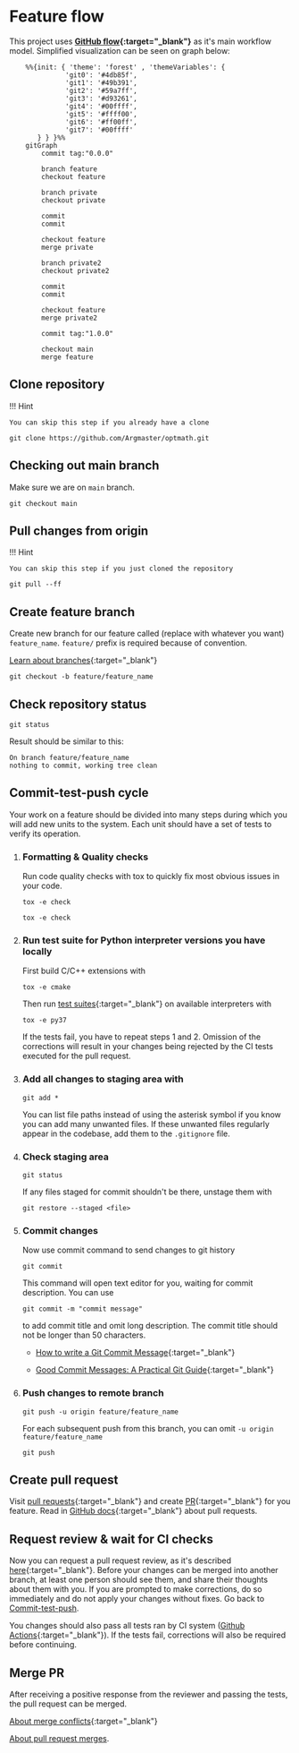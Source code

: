 # Feature flow

This project uses
**[GitHub flow](https://docs.github.com/en/get-started/quickstart/github-flow){:target="\_blank"}**
as it's main workflow model. Simplified visualization can be seen on graph
below:

```mermaid
    %%{init: { 'theme': 'forest' , 'themeVariables': {
              'git0': '#4db85f',
              'git1': '#49b391',
              'git2': '#59a7ff',
              'git3': '#d93261',
              'git4': '#00ffff',
              'git5': '#ffff00',
              'git6': '#ff00ff',
              'git7': '#00ffff'
       } } }%%
    gitGraph
        commit tag:"0.0.0"

        branch feature
        checkout feature

        branch private
        checkout private

        commit
        commit

        checkout feature
        merge private

        branch private2
        checkout private2

        commit
        commit

        checkout feature
        merge private2

        commit tag:"1.0.0"

        checkout main
        merge feature
```

## Clone repository

!!! Hint

    You can skip this step if you already have a clone

```
git clone https://github.com/Argmaster/optmath.git
```

## Checking out main branch

Make sure we are on `main` branch.

```
git checkout main
```

## Pull changes from origin

!!! Hint

    You can skip this step if you just cloned the repository

```
git pull --ff
```

## Create feature branch

Create new branch for our feature called (replace with whatever you want)
`feature_name`. `feature/` prefix is required because of convention.

[Learn about branches](https://git-scm.com/book/en/v2/Git-Branching-Basic-Branching-and-Merging){:target="\_blank"}

```
git checkout -b feature/feature_name
```

## Check repository status

```
git status
```

Result should be similar to this:

```
On branch feature/feature_name
nothing to commit, working tree clean
```

## Commit-test-push cycle

Your work on a feature should be divided into many steps during
which you will add new units to the system. Each unit should
have a set of tests to verify its operation.

1. ### Formatting & Quality checks

    Run code quality checks with tox to quickly fix most obvious issues in your code.

    ```
    tox -e check
    ```


    ```
    tox -e check
    ```

2. ### Run test suite for Python interpreter versions you have locally

    First build C/C++ extensions with

    ```
    tox -e cmake
    ```

    Then run [test suites](/develop/tox_basics/#pyxx){:target="\_blank"} on available interpreters with

    ```
    tox -e py37
    ```

    If the tests fail, you have to repeat steps 1 and 2. Omission of the
    corrections will result in your changes being rejected by the CI
    tests executed for the pull request.

3. ### Add all changes to staging area with

    ```
    git add *
    ```

    You can list file paths instead of using the asterisk symbol if you know
    you can add many unwanted files. If these unwanted files regularly appear
    in the codebase, add them to the `.gitignore` file.

4. ### Check staging area

    ```
    git status
    ```

    If any files staged for commit shouldn't be there, unstage them with

    ```
    git restore --staged <file>
    ```

5. ### Commit changes

    Now use commit command to send changes to git history

    ```
    git commit
    ```

    This command will open text editor for you, waiting for
    commit description. You can use

    ```
    git commit -m "commit message"
    ```

    to add commit title and omit long description.
    The commit title should not be longer than 50 characters.

    - [How to write a Git Commit Message](https://cbea.ms/git-commit/){:target="\_blank"}

    - [Good Commit Messages: A Practical Git Guide](https://www.freecodecamp.org/news/writing-good-commit-messages-a-practical-guide/){:target="\_blank"}

6. ### Push changes to remote branch

    ```
    git push -u origin feature/feature_name
    ```

    For each subsequent push from this branch, you can omit `-u origin feature/feature_name`

    ```
    git push
    ```

## Create pull request

Visit [pull requests](https://github.com/Argmaster/optmath/pulls){:target="\_blank"}
and create [PR](https://docs.github.com/en/get-started/quickstart/github-glossary#pull-request){:target="\_blank"}
for you feature. Read in [GitHub docs](https://docs.github.com/en/pull-requests/collaborating-with-pull-requests/proposing-changes-to-your-work-with-pull-requests/creating-a-pull-request){:target="\_blank"} about pull requests.

## Request review & wait for CI checks

Now you can request a pull request review, as it's described [here](https://docs.github.com/en/pull-requests/collaborating-with-pull-requests/proposing-changes-to-your-work-with-pull-requests/requesting-a-pull-request-review){:target="\_blank"}.
Before your changes can be merged into another branch, at least one person should see them,
and share their thoughts about them with you. If you are prompted to make corrections, do so immediately
and do not apply your changes without fixes. Go back to [Commit-test-push](#commit-test-push-cycle).

You changes should also pass all tests ran by CI system ([Github Actions](https://docs.github.com/en/actions){:target="\_blank"}).
If the tests fail, corrections will also be required before continuing.

## Merge PR

After receiving a positive response from the reviewer and passing the tests, the pull request can be merged.

[About merge conflicts](https://docs.github.com/en/pull-requests/collaborating-with-pull-requests/addressing-merge-conflicts/about-merge-conflicts){:target="\_blank"}

[About pull request merges](https://docs.github.com/en/pull-requests/collaborating-with-pull-requests/incorporating-changes-from-a-pull-request/about-pull-request-merges).

